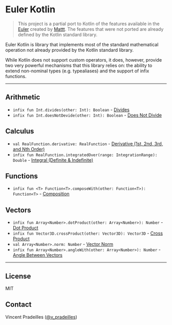 # Euler Kotlin

> This project is a partial port to Kotlin of the features available in the [Euler](https://github.com/mattt/Euler) created by [Mattt](https://github.com/mattt).
> The features that were not ported are already defined by the Kotlin standard library.

Euler Kotlin is library that implements most of the standard mathematical operation not already provided by the Kotlin standard library.

While Kotlin does not support custom operators, it does, however, provide two very powerful mechanisms that this library relies on: the ability to extend non-nominal types (e.g. typealiases) and the support of infix functions.

---

## Arithmetic

- `infix fun Int.divides(other: Int): Boolean` - [Divides](http://en.wikipedia.org/wiki/Divisor)
- `infix fun Int.doesNotDevide(other: Int): Boolean` - [Does Not Divide](http://en.wikipedia.org/wiki/Divisor)

## Calculus

- `val RealFunction.derivative: RealFunction` - [Derivative (1st, 2nd, 3rd, and Nth Order)](http://en.wikipedia.org/wiki/Derivative#Lagrange.27s_notation)
- `infix fun RealFunction.integratedOver(range: IntegrationRange): Double` - [Integral (Definite & Indefinite)](http://en.wikipedia.org/wiki/Integral)

## Functions

- `infix fun <T> Function<T>.composeWith(other: Function<T>): Function<T>` - [Composition](http://en.wikipedia.org/wiki/Function_composition)

## Vectors

- `infix fun Array<Number>.dotProduct(other: Array<Number>): Number` - [Dot Product](http://en.wikipedia.org/wiki/Dot_product)
- `infix fun Vector3D.crossProduct(other: Vector3D): Vector3D` - [Cross Product](http://en.wikipedia.org/wiki/Cross_product)
- `val Array<Number>.norm: Number` - [Vector Norm](http://en.wikipedia.org/wiki/Norm_%28mathematics%29)
- `infix fun Array<Number>.angleWith(other: Array<Number>): Number` - [Angle Between Vectors](http://en.wikipedia.org/wiki/Dot_product)

---

## License

MIT

## Contact

Vincent Pradeilles ([@v_pradeilles](https://twitter.com/v_pradeilles))